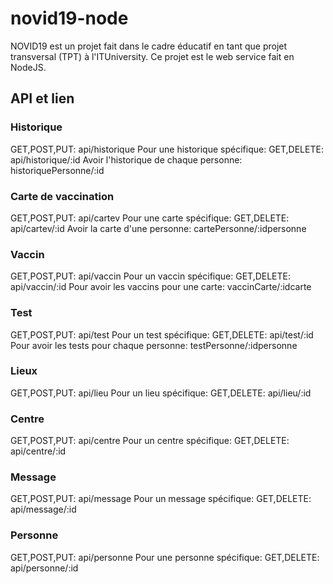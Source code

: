 # novid19-node
NOVID19 est un projet fait dans le cadre éducatif en tant que projet transversal (TPT) à l'ITUniversity.
Ce projet est le web service fait en NodeJS.

## API et lien

### Historique

GET,POST,PUT: api/historique
Pour une historique spécifique: GET,DELETE: api/historique/:id
Avoir l'historique de chaque personne: historiquePersonne/:id


### Carte de vaccination

GET,POST,PUT: api/cartev
Pour une carte spécifique: GET,DELETE: api/cartev/:id
Avoir la carte d'une personne: cartePersonne/:idpersonne


### Vaccin

GET,POST,PUT: api/vaccin
Pour un vaccin spécifique: GET,DELETE: api/vaccin/:id
Pour avoir les vaccins pour une carte: vaccinCarte/:idcarte


### Test

GET,POST,PUT: api/test
Pour un test spécifique: GET,DELETE: api/test/:id
Pour avoir les tests pour chaque personne: testPersonne/:idpersonne

### Lieux

GET,POST,PUT: api/lieu
Pour un lieu spécifique: GET,DELETE: api/lieu/:id

### Centre

GET,POST,PUT: api/centre
Pour un centre spécifique: GET,DELETE: api/centre/:id

### Message

GET,POST,PUT: api/message
Pour un message spécifique: GET,DELETE: api/message/:id


### Personne

GET,POST,PUT: api/personne
Pour une personne spécifique: GET,DELETE: api/personne/:id


